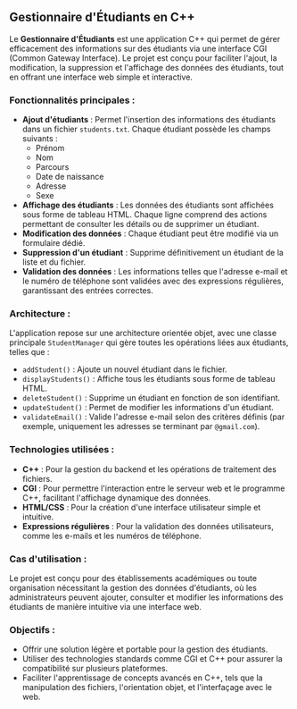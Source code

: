 ## Gestionnaire d'Étudiants en C++

Le **Gestionnaire d'Étudiants** est une application C++ qui permet de gérer efficacement des informations sur des étudiants via une interface CGI (Common Gateway Interface). Le projet est conçu pour faciliter l'ajout, la modification, la suppression et l'affichage des données des étudiants, tout en offrant une interface web simple et interactive.

### Fonctionnalités principales :
- **Ajout d'étudiants** : Permet l'insertion des informations des étudiants dans un fichier `students.txt`. Chaque étudiant possède les champs suivants :
  - Prénom
  - Nom
  - Parcours
  - Date de naissance
  - Adresse
  - Sexe
- **Affichage des étudiants** : Les données des étudiants sont affichées sous forme de tableau HTML. Chaque ligne comprend des actions permettant de consulter les détails ou de supprimer un étudiant.
- **Modification des données** : Chaque étudiant peut être modifié via un formulaire dédié.
- **Suppression d'un étudiant** : Supprime définitivement un étudiant de la liste et du fichier.
- **Validation des données** : Les informations telles que l'adresse e-mail et le numéro de téléphone sont validées avec des expressions régulières, garantissant des entrées correctes.

### Architecture :
L'application repose sur une architecture orientée objet, avec une classe principale `StudentManager` qui gère toutes les opérations liées aux étudiants, telles que :
- `addStudent()` : Ajoute un nouvel étudiant dans le fichier.
- `displayStudents()` : Affiche tous les étudiants sous forme de tableau HTML.
- `deleteStudent()` : Supprime un étudiant en fonction de son identifiant.
- `updateStudent()` : Permet de modifier les informations d'un étudiant.
- `validateEmail()` : Valide l'adresse e-mail selon des critères définis (par exemple, uniquement les adresses se terminant par `@gmail.com`).

### Technologies utilisées :
- **C++** : Pour la gestion du backend et les opérations de traitement des fichiers.
- **CGI** : Pour permettre l'interaction entre le serveur web et le programme C++, facilitant l'affichage dynamique des données.
- **HTML/CSS** : Pour la création d'une interface utilisateur simple et intuitive.
- **Expressions régulières** : Pour la validation des données utilisateurs, comme les e-mails et les numéros de téléphone.

### Cas d'utilisation :
Le projet est conçu pour des établissements académiques ou toute organisation nécessitant la gestion des données d'étudiants, où les administrateurs peuvent ajouter, consulter et modifier les informations des étudiants de manière intuitive via une interface web.

### Objectifs :
- Offrir une solution légère et portable pour la gestion des étudiants.
- Utiliser des technologies standards comme CGI et C++ pour assurer la compatibilité sur plusieurs plateformes.
- Faciliter l'apprentissage de concepts avancés en C++, tels que la manipulation des fichiers, l'orientation objet, et l'interfaçage avec le web.
